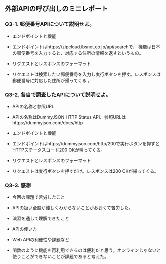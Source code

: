 ## 外部APIの呼び出しのミニレポート
### Q3-1. 郵便番号APIについて説明せよ。
* エンドポイントと機能

* エンドポイントはhttps://zipcloud.ibsnet.co.jp/api/searchで、
機能は日本の郵便番号を入力すると、対応する住所の情報を返すというもの。

* リクエストとレスポンスのフォーマット

* リクエストは検索したい郵便番号を入力し実行ボタンを押す。レスポンスは郵便番号に対応した住所が帰ってくる 。

### Q3-2. 各自で調査したAPIについて説明せよ。
* APIの名称と参照URL

* APIの名称はDummyJSON HTTP Status API、参照URLはhttps://dummyjson.com/docs/http

* エンドポイントと機能

* エンドポイントはhttps://dummyjson.com/http/200で実行ボタンを押すとHTTPステータスコード200 OKが帰ってくる。

* リクエストとレスポンスのフォーマット

* リクエストは実行ボタンを押すだけ。レスポンスは200 OKが帰ってくる。

### Q3-3. 感想
* 今回の課題で苦労したこと

* APIの扱い全般が難しくわからないことがおおくて苦労した。

* 演習を通して理解できたこと

* APIの使い方

* Web APIの利便性や課題など

* 関数のように機能を再利用できるのは便利だと思う。オンラインじゃないと使うことができないことが課題であると考えた。

